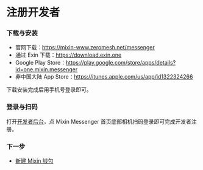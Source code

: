 # 注册开发者

### 下载与安装

- 官网下载：https://mixin-www.zeromesh.net/messenger
- 通过 Exin 下载：https://download.exin.one
- Google Play Store：https://play.google.com/store/apps/details?id=one.mixin.messenger
- 非中国大陆 App Store：https://itunes.apple.com/us/app/id1322324266

下载安装完成后用手机号登录即可。

### 登录与扫码

打开[开发者后台](/dashboard)，点 Mixin Messenger 首页底部相机扫码登录即可完成开发者注册。

### 下一步

- [新建 Mixin 钱包](./create)